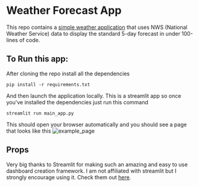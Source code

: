 # Weather Forecast App
This repo contains a [simple weather application](https://simple-nws-weather-app.herokuapp.com/) that uses NWS (National Weather Service) data to display the standard 5-day forecast in under 100-lines of code.

## To Run this app:
After cloning the repo install all the dependencies
```
pip install -r requirements.txt
```

And then launch the application locally. This is a streamlit app so once you've installed the dependencies just run this command
```
streamlit run main_app.py
```
This should open your browser automatically and you should see a page that looks like this
![example_page](https://user-images.githubusercontent.com/11658757/68086103-15ccf500-fe16-11e9-936d-14c6a3591fd9.png)

## Props
Very big thanks to Streamlit for making such an amazing and easy to use dashboard creation framework. I am not affiliated with streamlit but I strongly encourage using it. Check them out [here](https://streamlit.io).